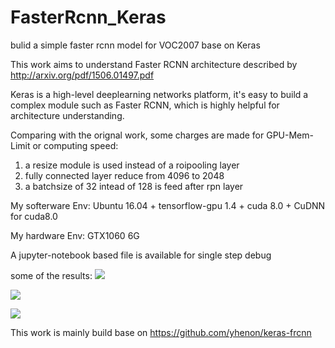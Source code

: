 # FasterRcnn_Keras
bulid a simple faster rcnn model for VOC2007 base on Keras

This work aims to understand Faster RCNN architecture described by http://arxiv.org/pdf/1506.01497.pdf

Keras is a high-level deeplearning networks platform, it's easy to build a complex module such as Faster RCNN,
which is highly helpful for architecture understanding.

Comparing with the orignal work, some charges are made for GPU-Mem-Limit or computing speed:
1. a resize module is used instead of a roipooling layer
2. fully connected layer reduce from 4096 to 2048
3. a batchsize of 32 intead of 128 is feed after rpn layer

My softerware Env:
Ubuntu 16.04 + tensorflow-gpu 1.4 + cuda 8.0 + CuDNN for cuda8.0

My hardware Env:
GTX1060 6G

A jupyter-notebook based file is available for single step debug

some of the results:
![](https://github.com/superlich7/FasterRcnn_Keras/tree/master/result_imgs/example0.jpg)

![](https://github.com/superlich7/FasterRcnn_Keras/tree/master/result_imgs/example1.jpg)

![](https://github.com/superlich7/FasterRcnn_Keras/tree/master/result_imgs/example2.jpg)

This work is mainly build base on https://github.com/yhenon/keras-frcnn
